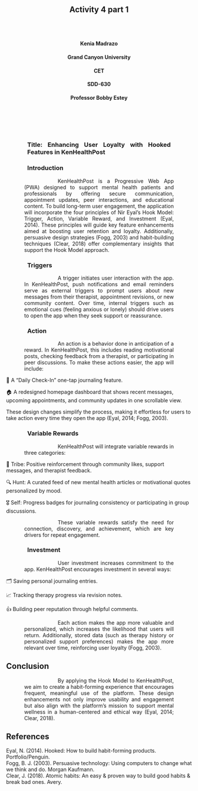 <br><br>
<h2 align="center">Activity 4 part 1</h2>
<br><br>

<h4 align="center">Kenia Madrazo</h4>
<h4 align="center">Grand Canyon University</h4>
<h4 align="center">CET</h4>
<h4 align="center">SDD-630</h4>                     
<h4 align="center">Professor Bobby Estey</h4>
<br><br>                  
<br><br>



<h3><p style="text-align: justify; margin-left: 3.5em; margin-right: 3.5em;">Title: Enhancing User Loyalty with Hooked Features in KenHealthPost</h3>

<h3><p style="text-align: justify; margin-left: 3.5em; margin-right: 3.5em;">Introduction</h3>
<p style="text-align: justify; text-indent: 4.5em; margin-left: 3.5em; margin-right: 3.5em;">
&emsp;&emsp;KenHealthPost is a Progressive Web App (PWA) designed to support mental health patients and professionals by offering secure communication, appointment updates, peer interactions, and educational content. To build long-term user engagement, the application will incorporate the four principles of Nir Eyal’s Hook Model: Trigger, Action, Variable Reward, and Investment (Eyal, 2014). These principles will guide key feature enhancements aimed at boosting user retention and loyalty. Additionally, persuasive design strategies (Fogg, 2003) and habit-building techniques (Clear, 2018) offer complementary insights that support the Hook Model approach.
</p>

<h3><p style="text-align: justify; margin-left: 3.5em; margin-right: 3.5em;">Triggers</h3>
<p style="text-align: justify; text-indent: 4.5em; margin-left: 3.5em; margin-right: 3.5em;">
&emsp;&emsp;A trigger initiates user interaction with the app. In KenHealthPost, push notifications and email reminders serve as external triggers to prompt users about new messages from their therapist, appointment revisions, or new community content. Over time, internal triggers such as emotional cues (feeling anxious or lonely) should drive users to open the app when they seek support or reassurance.
</p>

<h3><p style="text-align: justify; margin-left: 3.5em; margin-right: 3.5em;">Action</h3>
<p style="text-align: justify; text-indent: 4.5em; margin-left: 3.5em; margin-right: 3.5em;">
&emsp;&emsp;An action is a behavior done in anticipation of a reward. In KenHealthPost, this includes reading motivational posts, checking feedback from a therapist, or participating in peer discussions. To make these actions easier, the app will include:

📝 A “Daily Check-In” one-tap journaling feature.

🏠 A redesigned homepage dashboard that shows recent messages, upcoming appointments, and community updates in one scrollable view.

These design changes simplify the process, making it effortless for users to take action every time they open the app (Eyal, 2014; Fogg, 2003).
</p>

<h3><p style="text-align: justify; margin-left: 3.5em; margin-right: 3.5em;">Variable Rewards</h3>
<p style="text-align: justify; text-indent: 4.5em; margin-left: 3.5em; margin-right: 3.5em;">
&emsp;&emsp;KenHealthPost will integrate variable rewards in three categories:

🤝 Tribe:  Positive reinforcement through community likes, support messages, and therapist feedback.

🔍 Hunt:  A curated feed of new mental health articles or motivational quotes personalized by mood.

🎖️ Self:  Progress badges for journaling consistency or participating in group discussions.
</p>

<p style="text-align: justify; text-indent: 4.5em; margin-left: 3.5em; margin-right: 3.5em;">
&emsp;&emsp;These variable rewards satisfy the need for connection, discovery, and achievement, which are key drivers for repeat engagement.
</p>

<h3><p style="text-align: justify; margin-left: 3.5em; margin-right: 3.5em;">Investment</h3>
<p style="text-align: justify; text-indent: 4.5em; margin-left: 3.5em; margin-right: 3.5em;">
&emsp;&emsp;User investment increases commitment to the app. KenHealthPost encourages investment in several ways:

🗂️ Saving personal journaling entries.

📈 Tracking therapy progress via revision notes. 

👍 Building peer reputation through helpful comments.
</p>

<p style="text-align: justify; text-indent: 4.5em; margin-left: 3.5em; margin-right: 3.5em;">
&emsp;&emsp;Each action makes the app more valuable and personalized, which increases the likelihood that users will return. Additionally, stored data (such as therapy history or personalized support preferences) makes the app more relevant over time, reinforcing user loyalty (Fogg, 2003).
</p>

## Conclusion

<p style="text-align: justify; text-indent: 4.5em; margin-left: 3.5em; margin-right: 3.5em;">
&emsp;&emsp;By applying the Hook Model to KenHealthPost, we aim to create a habit-forming experience that encourages frequent, meaningful use of the platform. These design enhancements not only improve usability and engagement but also align with the platform’s mission to support mental wellness in a human-centered and ethical way (Eyal, 2014; Clear, 2018).
</p>

## References  
Eyal, N. (2014). Hooked: How to build habit-forming products. Portfolio/Penguin.  
Fogg, B. J. (2003). Persuasive technology: Using computers to change what we think and do. Morgan Kaufmann.  
Clear, J. (2018). Atomic habits: An easy & proven way to build good habits & break bad ones. Avery.